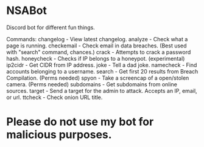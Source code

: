 # NSABot
Discord bot for different fun things.

Commands: 
changelog - View latest changelog.
analyze - Check what a page is running.
checkemail - Check email in data breaches. (Best used with "search" command, chances.)
crack - Attempts to crack a password hash.
honeycheck - Checks if IP belongs to a honeypot. (experimental)
ip2cidr - Get CIDR from IP address.
joke - Tell a dad joke.
namecheck - Find accounts belonging to a username.
search - Get first 20 results from Breach Compilation. (Perms needed)
spyon - Take a screencap of a open/stolen camera. (Perms needed)
subdomains - Get subdomains from online sources.
target - Send a target for the admin to attack. Accepts an IP, email, or url.
ttcheck - Check onion URL title.

# Please do not use my bot for malicious purposes.
